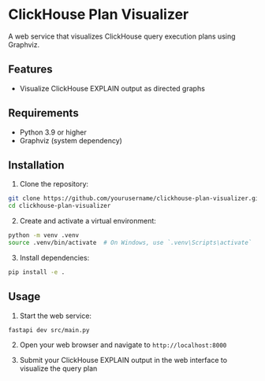 # ClickHouse Plan Visualizer

A web service that visualizes ClickHouse query execution plans using Graphviz.

## Features

- Visualize ClickHouse EXPLAIN output as directed graphs

## Requirements

- Python 3.9 or higher
- Graphviz (system dependency)

## Installation

1. Clone the repository:
```bash
git clone https://github.com/yourusername/clickhouse-plan-visualizer.git
cd clickhouse-plan-visualizer
```

2. Create and activate a virtual environment:
```bash
python -m venv .venv
source .venv/bin/activate  # On Windows, use `.venv\Scripts\activate`
```

3. Install dependencies:
```bash
pip install -e .
```

## Usage

1. Start the web service:
```bash
fastapi dev src/main.py
```

2. Open your web browser and navigate to `http://localhost:8000`

3. Submit your ClickHouse EXPLAIN output in the web interface to visualize the query plan
